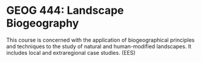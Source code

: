 # GEOG 444: Landscape Biogeography

This course is concerned with the application of biogeographical principles and techniques to the study of natural and human-modified landscapes. It includes local and extraregional case studies. (EES)